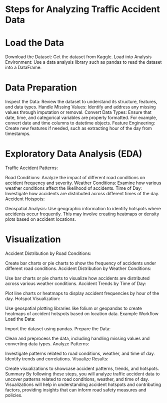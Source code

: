 #  Steps for Analyzing Traffic Accident Data
# Load the Data

Download the Dataset: Get the dataset from Kaggle.
Load into Analysis Environment: Use a data analysis library such as pandas to read the dataset into a DataFrame.
# Data Preparation

Inspect the Data: Review the dataset to understand its structure, features, and data types.
Handle Missing Values: Identify and address any missing values through imputation or removal.
Convert Data Types: Ensure that date, time, and categorical variables are properly formatted. For example, convert date and time columns to datetime objects.
Feature Engineering: Create new features if needed, such as extracting hour of the day from timestamps.
# Exploratory Data Analysis (EDA)

Traffic Accident Patterns:

Road Conditions: Analyze the impact of different road conditions on accident frequency and severity.
Weather Conditions: Examine how various weather conditions affect the likelihood of accidents.
Time of Day: Investigate how accidents are distributed across different times of the day.
Accident Hotspots:

Geospatial Analysis: Use geographic information to identify hotspots where accidents occur frequently. This may involve creating heatmaps or density plots based on accident locations.
# Visualization

Accident Distribution by Road Conditions:

Create bar charts or pie charts to show the frequency of accidents under different road conditions.
Accident Distribution by Weather Conditions:

Use bar charts or pie charts to visualize how accidents are distributed across various weather conditions.
Accident Trends by Time of Day:

Plot line charts or heatmaps to display accident frequencies by hour of the day.
Hotspot Visualization:

Use geospatial plotting libraries like folium or geopandas to create heatmaps of accident hotspots based on location data.
Example Workflow
Load the Data:

Import the dataset using pandas.
Prepare the Data:

Clean and preprocess the data, including handling missing values and converting data types.
Analyze Patterns:

Investigate patterns related to road conditions, weather, and time of day.
Identify trends and correlations.
Visualize Results:

Create visualizations to showcase accident patterns, trends, and hotspots.
Summary
By following these steps, you will analyze traffic accident data to uncover patterns related to road conditions, weather, and time of day. Visualizations will help in understanding accident hotspots and contributing factors, providing insights that can inform road safety measures and policies. 
